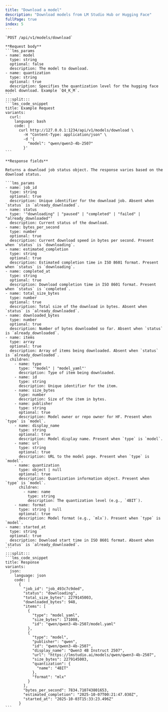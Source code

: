 ```yaml
---
title: "Download a model"
description: "Download models from LM Studio Hub or Hugging Face"
fullPage: true
index: 5
---
```


````lms_hstack
`POST /api/v1/models/download`

**Request body**
```lms_params
- name: model
  type: string
  optional: false
  description: The model to download.
- name: quantization
  type: string
  optional: true
  description: Specifies the quantization level for the hugging face model download. Example `Q4_K_M`.
```
:::split:::
```lms_code_snippet
title: Example Request
variants:
  curl:
    language: bash
    code: |
      curl http://127.0.0.1:1234/api/v1/models/download \
        -H "Content-Type: application/json" \
        -d '{
          "model": "qwen/qwen3-4b-2507"
        }'
```
````

````lms_hstack
**Response fields**

Returns a download job status object. The response varies based on the download status.

```lms_params
- name: job_id
  type: string
  optional: true
  description: Unique identifier for the download job. Absent when `status` is `already_downloaded`.
- name: status
  type: '"downloading" | "paused" | "completed" | "failed" | "already_downloaded"'
  description: Current status of the download.
- name: bytes_per_second
  type: number
  optional: true
  description: Current download speed in bytes per second. Present when `status` is `downloading`.
- name: estimated_completion
  type: string
  optional: true
  description: Estimated completion time in ISO 8601 format. Present when `status` is `downloading`.
- name: completed_at
  type: string
  optional: true
  description: Download completion time in ISO 8601 format. Present when `status` is `completed`.
- name: total_size_bytes
  type: number
  optional: true
  description: Total size of the download in bytes. Absent when `status` is `already_downloaded`.
- name: downloaded_bytes
  type: number
  optional: true
  description: Number of bytes downloaded so far. Absent when `status` is `already_downloaded`.
- name: items
  type: array
  optional: true
  description: Array of items being downloaded. Absent when `status` is `already_downloaded`.
  children:
    - name: type
      type: '"model" | "model_yaml"'
      description: Type of item being downloaded.
    - name: id
      type: string
      description: Unique identifier for the item.
    - name: size_bytes
      type: number
      description: Size of the item in bytes.
    - name: publisher
      type: string
      optional: true
      description: Model owner or repo owner for HF. Present when `type` is `model`.
    - name: display_name
      type: string
      optional: true
      description: Model display name. Present when `type` is `model`.
    - name: url
      type: string
      optional: true
      description: URL to the model page. Present when `type` is `model`.
    - name: quantization
      type: object | null
      optional: true
      description: Quantization information object. Present when `type` is `model`.
      children:
        - name: name
          type: string
          description: The quantization level (e.g., `4BIT`).
    - name: format
      type: string | null
      optional: true
      description: Model format (e.g., `mlx`). Present when `type` is `model`.
- name: started_at
  type: string
  optional: true
  description: Download start time in ISO 8601 format. Absent when `status` is `already_downloaded`.
```
:::split:::
```lms_code_snippet
title: Response
variants:
  json:
    language: json
    code: |
      {
        "job_id": "job_493c7c9ded",
        "status": "downloading",
        "total_size_bytes": 2279145003,
        "downloaded_bytes": 948,
        "items": [
          {
            "type": "model_yaml",
            "size_bytes": 171008,
            "id": "qwen/qwen3-4b-2507/model.yaml"
          },
          {
            "type": "model",
            "publisher": "qwen",
            "id": "qwen/qwen3-4b-2507",
            "display_name": "Qwen3 4B Instruct 2507",
            "url": "https://lmstudio.ai/models/qwen/qwen3-4b-2507",
            "size_bytes": 2279145003,
            "quantization": {
              "name": "4BIT"
            },
            "format": "mlx"
          }
        ],
        "bytes_per_second": 7834.710743801653,
        "estimated_completion": "2025-10-07T00:21:47.030Z",
        "started_at": "2025-10-03T15:33:23.496Z"
      }
```
````

